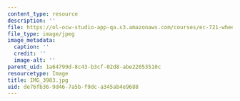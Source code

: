 ```yaml
---
content_type: resource
description: ''
file: https://ol-ocw-studio-app-qa.s3.amazonaws.com/courses/ec-721-wheelchair-design-in-developing-countries-spring-2009/de76fb369d467a5bf9dca345ab4e9688_IMG_3983.jpg
file_type: image/jpeg
image_metadata:
  caption: ''
  credit: ''
  image-alt: ''
parent_uid: 1a64799d-8c43-b3cf-02d8-abe22053510c
resourcetype: Image
title: IMG_3983.jpg
uid: de76fb36-9d46-7a5b-f9dc-a345ab4e9688
---
```

